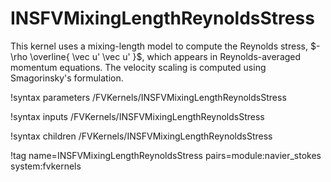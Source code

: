 # INSFVMixingLengthReynoldsStress

This kernel uses a mixing-length model to compute the Reynolds stress,
$-\rho \overline{ \vec u' \vec u' }$, which appears in Reynolds-averaged
momentum equations. The velocity scaling is computed using Smagorinsky's
formulation.

!syntax parameters /FVKernels/INSFVMixingLengthReynoldsStress

!syntax inputs /FVKernels/INSFVMixingLengthReynoldsStress

!syntax children /FVKernels/INSFVMixingLengthReynoldsStress

!tag name=INSFVMixingLengthReynoldsStress pairs=module:navier_stokes system:fvkernels

